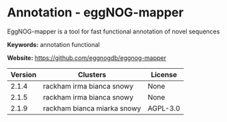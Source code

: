 # Annotation - eggNOG-mapper

EggNOG-mapper is a tool for fast functional annotation of novel sequences

**Keywords:** annotation functional

**Website:** <https://github.com/eggnogdb/eggnog-mapper>

| Version | Clusters | License |
| ------- | -------- | ------- |
| 2.1.4 | rackham irma bianca snowy | None |
| 2.1.5 | rackham irma bianca snowy | None |
| 2.1.9 | rackham bianca miarka snowy | AGPL-3.0 |
